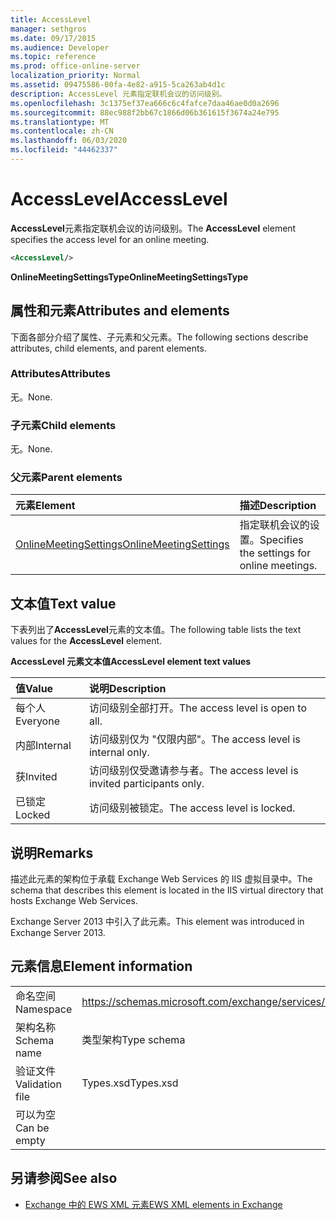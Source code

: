 ```yaml
---
title: AccessLevel
manager: sethgros
ms.date: 09/17/2015
ms.audience: Developer
ms.topic: reference
ms.prod: office-online-server
localization_priority: Normal
ms.assetid: 09475586-00fa-4e82-a915-5ca263ab4d1c
description: AccessLevel 元素指定联机会议的访问级别。
ms.openlocfilehash: 3c1375ef37ea666c6c4fafce7daa46ae0d0a2696
ms.sourcegitcommit: 88ec988f2bb67c1866d06b361615f3674a24e795
ms.translationtype: MT
ms.contentlocale: zh-CN
ms.lasthandoff: 06/03/2020
ms.locfileid: "44462337"
---
```

# <a name="accesslevel"></a><span data-ttu-id="c7ef3-103">AccessLevel</span><span class="sxs-lookup"><span data-stu-id="c7ef3-103">AccessLevel</span></span>

<span data-ttu-id="c7ef3-104">**AccessLevel**元素指定联机会议的访问级别。</span><span class="sxs-lookup"><span data-stu-id="c7ef3-104">The **AccessLevel** element specifies the access level for an online meeting.</span></span> 
  
```XML
<AccessLevel/>
```

 <span data-ttu-id="c7ef3-105">**OnlineMeetingSettingsType**</span><span class="sxs-lookup"><span data-stu-id="c7ef3-105">**OnlineMeetingSettingsType**</span></span>
## <a name="attributes-and-elements"></a><span data-ttu-id="c7ef3-106">属性和元素</span><span class="sxs-lookup"><span data-stu-id="c7ef3-106">Attributes and elements</span></span>

<span data-ttu-id="c7ef3-107">下面各部分介绍了属性、子元素和父元素。</span><span class="sxs-lookup"><span data-stu-id="c7ef3-107">The following sections describe attributes, child elements, and parent elements.</span></span>
  
### <a name="attributes"></a><span data-ttu-id="c7ef3-108">Attributes</span><span class="sxs-lookup"><span data-stu-id="c7ef3-108">Attributes</span></span>

<span data-ttu-id="c7ef3-109">无。</span><span class="sxs-lookup"><span data-stu-id="c7ef3-109">None.</span></span>
  
### <a name="child-elements"></a><span data-ttu-id="c7ef3-110">子元素</span><span class="sxs-lookup"><span data-stu-id="c7ef3-110">Child elements</span></span>

<span data-ttu-id="c7ef3-111">无。</span><span class="sxs-lookup"><span data-stu-id="c7ef3-111">None.</span></span>
  
### <a name="parent-elements"></a><span data-ttu-id="c7ef3-112">父元素</span><span class="sxs-lookup"><span data-stu-id="c7ef3-112">Parent elements</span></span>

|<span data-ttu-id="c7ef3-113">**元素**</span><span class="sxs-lookup"><span data-stu-id="c7ef3-113">**Element**</span></span>|<span data-ttu-id="c7ef3-114">**描述**</span><span class="sxs-lookup"><span data-stu-id="c7ef3-114">**Description**</span></span>|
|:-----|:-----|
|[<span data-ttu-id="c7ef3-115">OnlineMeetingSettings</span><span class="sxs-lookup"><span data-stu-id="c7ef3-115">OnlineMeetingSettings</span></span>](onlinemeetingsettings.md) <br/> |<span data-ttu-id="c7ef3-116">指定联机会议的设置。</span><span class="sxs-lookup"><span data-stu-id="c7ef3-116">Specifies the settings for online meetings.</span></span>  <br/> |
   
## <a name="text-value"></a><span data-ttu-id="c7ef3-117">文本值</span><span class="sxs-lookup"><span data-stu-id="c7ef3-117">Text value</span></span>

<span data-ttu-id="c7ef3-118">下表列出了**AccessLevel**元素的文本值。</span><span class="sxs-lookup"><span data-stu-id="c7ef3-118">The following table lists the text values for the **AccessLevel** element.</span></span> 
  
<span data-ttu-id="c7ef3-119">**AccessLevel 元素文本值**</span><span class="sxs-lookup"><span data-stu-id="c7ef3-119">**AccessLevel element text values**</span></span>

|<span data-ttu-id="c7ef3-120">**值**</span><span class="sxs-lookup"><span data-stu-id="c7ef3-120">**Value**</span></span>|<span data-ttu-id="c7ef3-121">**说明**</span><span class="sxs-lookup"><span data-stu-id="c7ef3-121">**Description**</span></span>|
|:-----|:-----|
|<span data-ttu-id="c7ef3-122">每个人</span><span class="sxs-lookup"><span data-stu-id="c7ef3-122">Everyone</span></span>  <br/> |<span data-ttu-id="c7ef3-123">访问级别全部打开。</span><span class="sxs-lookup"><span data-stu-id="c7ef3-123">The access level is open to all.</span></span>  <br/> |
|<span data-ttu-id="c7ef3-124">内部</span><span class="sxs-lookup"><span data-stu-id="c7ef3-124">Internal</span></span>  <br/> |<span data-ttu-id="c7ef3-125">访问级别仅为 "仅限内部"。</span><span class="sxs-lookup"><span data-stu-id="c7ef3-125">The access level is internal only.</span></span>  <br/> |
|<span data-ttu-id="c7ef3-126">获</span><span class="sxs-lookup"><span data-stu-id="c7ef3-126">Invited</span></span>  <br/> |<span data-ttu-id="c7ef3-127">访问级别仅受邀请参与者。</span><span class="sxs-lookup"><span data-stu-id="c7ef3-127">The access level is invited participants only.</span></span>  <br/> |
|<span data-ttu-id="c7ef3-128">已锁定</span><span class="sxs-lookup"><span data-stu-id="c7ef3-128">Locked</span></span>  <br/> |<span data-ttu-id="c7ef3-129">访问级别被锁定。</span><span class="sxs-lookup"><span data-stu-id="c7ef3-129">The access level is locked.</span></span>  <br/> |
   
## <a name="remarks"></a><span data-ttu-id="c7ef3-130">说明</span><span class="sxs-lookup"><span data-stu-id="c7ef3-130">Remarks</span></span>

<span data-ttu-id="c7ef3-131">描述此元素的架构位于承载 Exchange Web Services 的 IIS 虚拟目录中。</span><span class="sxs-lookup"><span data-stu-id="c7ef3-131">The schema that describes this element is located in the IIS virtual directory that hosts Exchange Web Services.</span></span>
  
<span data-ttu-id="c7ef3-132">Exchange Server 2013 中引入了此元素。</span><span class="sxs-lookup"><span data-stu-id="c7ef3-132">This element was introduced in Exchange Server 2013.</span></span>
  
## <a name="element-information"></a><span data-ttu-id="c7ef3-133">元素信息</span><span class="sxs-lookup"><span data-stu-id="c7ef3-133">Element information</span></span>

|||
|:-----|:-----|
|<span data-ttu-id="c7ef3-134">命名空间</span><span class="sxs-lookup"><span data-stu-id="c7ef3-134">Namespace</span></span>  <br/> |https://schemas.microsoft.com/exchange/services/2006/types  <br/> |
|<span data-ttu-id="c7ef3-135">架构名称</span><span class="sxs-lookup"><span data-stu-id="c7ef3-135">Schema name</span></span>  <br/> |<span data-ttu-id="c7ef3-136">类型架构</span><span class="sxs-lookup"><span data-stu-id="c7ef3-136">Type schema</span></span>  <br/> |
|<span data-ttu-id="c7ef3-137">验证文件</span><span class="sxs-lookup"><span data-stu-id="c7ef3-137">Validation file</span></span>  <br/> |<span data-ttu-id="c7ef3-138">Types.xsd</span><span class="sxs-lookup"><span data-stu-id="c7ef3-138">Types.xsd</span></span>  <br/> |
|<span data-ttu-id="c7ef3-139">可以为空</span><span class="sxs-lookup"><span data-stu-id="c7ef3-139">Can be empty</span></span>  <br/> ||
   
## <a name="see-also"></a><span data-ttu-id="c7ef3-140">另请参阅</span><span class="sxs-lookup"><span data-stu-id="c7ef3-140">See also</span></span>

- [<span data-ttu-id="c7ef3-141">Exchange 中的 EWS XML 元素</span><span class="sxs-lookup"><span data-stu-id="c7ef3-141">EWS XML elements in Exchange</span></span>](ews-xml-elements-in-exchange.md)

